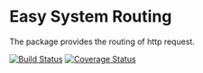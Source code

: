 Easy System Routing
===================
The package provides the routing of http request.

[![Build Status](https://travis-ci.org/easy-system/es-routing.svg?branch=master)](https://travis-ci.org/easy-system/es-routing)
[![Coverage Status](https://coveralls.io/repos/github/easy-system/es-routing/badge.svg?branch=master)](https://coveralls.io/github/easy-system/es-routing?branch=master)

